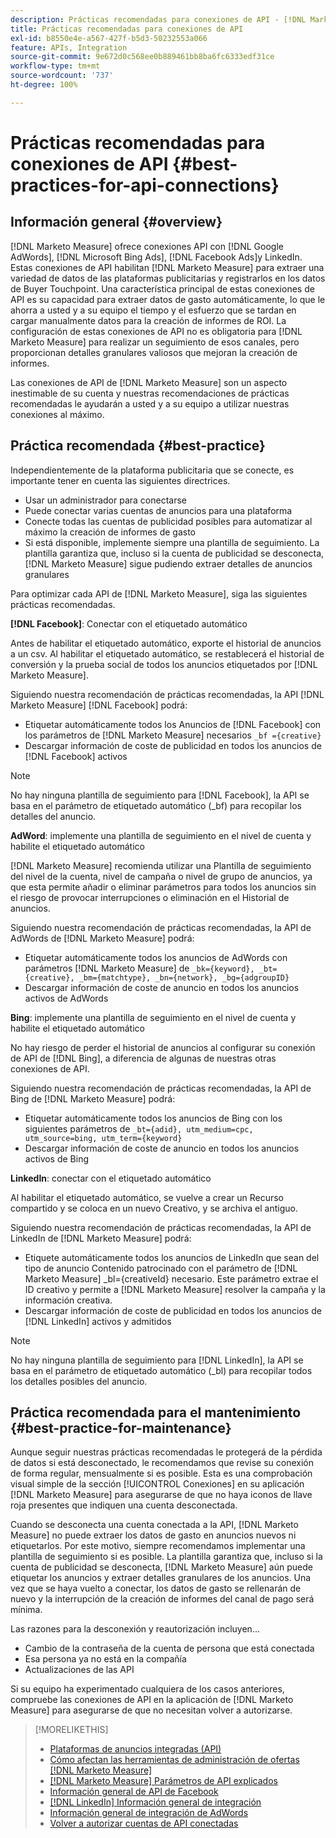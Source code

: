 ```yaml
---
description: Prácticas recomendadas para conexiones de API - [!DNL Marketo Measure]
title: Prácticas recomendadas para conexiones de API
exl-id: b8550e4e-a567-427f-b5d3-50232553a066
feature: APIs, Integration
source-git-commit: 9e672d0c568ee0b889461bb8ba6fc6333edf31ce
workflow-type: tm+mt
source-wordcount: '737'
ht-degree: 100%

---
```


# Prácticas recomendadas para conexiones de API {#best-practices-for-api-connections}

## Información general {#overview}

[!DNL Marketo Measure] ofrece conexiones API con [!DNL Google AdWords], [!DNL Microsoft Bing Ads], [!DNL Facebook Ads]y LinkedIn. Estas conexiones de API habilitan [!DNL Marketo Measure] para extraer una variedad de datos de las plataformas publicitarias y registrarlos en los datos de Buyer Touchpoint. Una característica principal de estas conexiones de API es su capacidad para extraer datos de gasto automáticamente, lo que le ahorra a usted y a su equipo el tiempo y el esfuerzo que se tardan en cargar manualmente datos para la creación de informes de ROI. La configuración de estas conexiones de API no es obligatoria para [!DNL Marketo Measure] para realizar un seguimiento de esos canales, pero proporcionan detalles granulares valiosos que mejoran la creación de informes.

Las conexiones de API de [!DNL Marketo Measure] son un aspecto inestimable de su cuenta y nuestras recomendaciones de prácticas recomendadas le ayudarán a usted y a su equipo a utilizar nuestras conexiones al máximo.

## Práctica recomendada {#best-practice}

Independientemente de la plataforma publicitaria que se conecte, es importante tener en cuenta las siguientes directrices.

* Usar un administrador para conectarse
* Puede conectar varias cuentas de anuncios para una plataforma
* Conecte todas las cuentas de publicidad posibles para automatizar al máximo la creación de informes de gasto
* Si está disponible, implemente siempre una plantilla de seguimiento. La plantilla garantiza que, incluso si la cuenta de publicidad se desconecta, [!DNL Marketo Measure] sigue pudiendo extraer detalles de anuncios granulares

Para optimizar cada API de [!DNL Marketo Measure], siga las siguientes prácticas recomendadas.

**[!DNL Facebook]**: Conectar con el etiquetado automático

Antes de habilitar el etiquetado automático, exporte el historial de anuncios a un csv. Al habilitar el etiquetado automático, se restablecerá el historial de conversión y la prueba social de todos los anuncios etiquetados por [!DNL Marketo Measure].

Siguiendo nuestra recomendación de prácticas recomendadas, la API [!DNL Marketo Measure] [!DNL Facebook] podrá:

* Etiquetar automáticamente todos los Anuncios de [!DNL Facebook] con los parámetros de [!DNL Marketo Measure] necesarios `_bf ={creative}`
* Descargar información de coste de publicidad en todos los anuncios de [!DNL Facebook] activos

>[!NOTE]
>
>No hay ninguna plantilla de seguimiento para [!DNL Facebook], la API se basa en el parámetro de etiquetado automático (_bf) para recopilar los detalles del anuncio.

**AdWord**: implemente una plantilla de seguimiento en el nivel de cuenta y habilite el etiquetado automático

[!DNL Marketo Measure] recomienda utilizar una Plantilla de seguimiento del nivel de la cuenta, nivel de campaña o nivel de grupo de anuncios, ya que esta permite añadir o eliminar parámetros para todos los anuncios sin el riesgo de provocar interrupciones o eliminación en el Historial de anuncios.

Siguiendo nuestra recomendación de prácticas recomendadas, la API de AdWords de [!DNL Marketo Measure] podrá:

* Etiquetar automáticamente todos los anuncios de AdWords con parámetros [!DNL Marketo Measure] de `_bk={keyword}, _bt={creative}, _bm={matchtype}, _bn={network}, _bg={adgroupID}`
* Descargar información de coste de anuncio en todos los anuncios activos de AdWords

**Bing**: implemente una plantilla de seguimiento en el nivel de cuenta y habilite el etiquetado automático

No hay riesgo de perder el historial de anuncios al configurar su conexión de API de [!DNL Bing], a diferencia de algunas de nuestras otras conexiones de API.

Siguiendo nuestra recomendación de prácticas recomendadas, la API de Bing de [!DNL Marketo Measure] podrá:
* Etiquetar automáticamente todos los anuncios de Bing con los siguientes parámetros de `_bt={adid}, utm_medium=cpc, utm_source=bing, utm_term={keyword}`
* Descargar información de coste de anuncio en todos los anuncios activos de Bing

**LinkedIn**: conectar con el etiquetado automático

Al habilitar el etiquetado automático, se vuelve a crear un Recurso compartido y se coloca en un nuevo Creativo, y se archiva el antiguo.

Siguiendo nuestra recomendación de prácticas recomendadas, la API de LinkedIn de [!DNL Marketo Measure] podrá:

* Etiquete automáticamente todos los anuncios de LinkedIn que sean del tipo de anuncio Contenido patrocinado con el parámetro de [!DNL Marketo Measure] _bl={creativeId} necesario. Este parámetro extrae el ID creativo y permite a [!DNL Marketo Measure] resolver la campaña y la información creativa.
* Descargar información de coste de publicidad en todos los anuncios de [!DNL LinkedIn] activos y admitidos

>[!NOTE]
>
>No hay ninguna plantilla de seguimiento para [!DNL LinkedIn], la API se basa en el parámetro de etiquetado automático (_bl) para recopilar todos los detalles posibles del anuncio.

## Práctica recomendada para el mantenimiento {#best-practice-for-maintenance}

Aunque seguir nuestras prácticas recomendadas le protegerá de la pérdida de datos si está desconectado, le recomendamos que revise su conexión de forma regular, mensualmente si es posible. Esta es una comprobación visual simple de la sección [!UICONTROL Conexiones] en su aplicación [!DNL Marketo Measure] para asegurarse de que no haya iconos de llave roja presentes que indiquen una cuenta desconectada.

Cuando se desconecta una cuenta conectada a la API, [!DNL Marketo Measure] no puede extraer los datos de gasto en anuncios nuevos ni etiquetarlos. Por este motivo, siempre recomendamos implementar una plantilla de seguimiento si es posible. La plantilla garantiza que, incluso si la cuenta de publicidad se desconecta, [!DNL Marketo Measure] aún puede etiquetar los anuncios y extraer detalles granulares de los anuncios. Una vez que se haya vuelto a conectar, los datos de gasto se rellenarán de nuevo y la interrupción de la creación de informes del canal de pago será mínima.

Las razones para la desconexión y reautorización incluyen...

* Cambio de la contraseña de la cuenta de persona que está conectada
* Esa persona ya no está en la compañía
* Actualizaciones de las API

Si su equipo ha experimentado cualquiera de los casos anteriores, compruebe las conexiones de API en la aplicación de [!DNL Marketo Measure] para asegurarse de que no necesitan volver a autorizarse.

>[!MORELIKETHIS]
>
>* [Plataformas de anuncios integradas (API)](/help/api-connections/utilizing-marketo-measures-api-connections/integrated-ad-platforms.md)
>* [Cómo afectan las herramientas de administración de ofertas [!DNL Marketo Measure]](/help/api-connections/utilizing-marketo-measures-api-connections/how-bid-management-tools-affect-marketo-measure.md)
>* [[!DNL Marketo Measure] Parámetros de API explicados](/help/api-connections/utilizing-marketo-measures-api-connections/marketo-measure-parameters.md)
>* [Información general de API de Facebook](/help/api-connections/utilizing-marketo-measures-api-connections/facebook-api.md)
>* [[!DNL LinkedIn] Información general de integración](/help/api-connections/utilizing-marketo-measures-api-connections/linkedin-integration.md)
>* [Información general de integración de AdWords](/help/api-connections/utilizing-marketo-measures-api-connections/understanding-marketo-measure-adwords-tagging.md)
>* [Volver a autorizar cuentas de API conectadas](/help/api-connections/utilizing-marketo-measures-api-connections/reauthorizing-connected-accounts.md)
